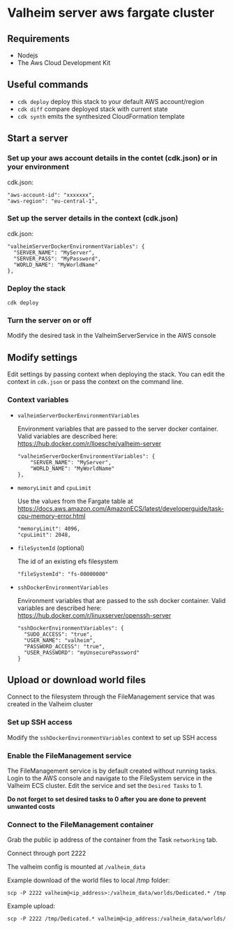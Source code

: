 # Valheim server aws fargate cluster

## Requirements

* Nodejs
* The Aws Cloud Development Kit

## Useful commands

* `cdk deploy`      deploy this stack to your default AWS account/region
* `cdk diff`        compare deployed stack with current state
* `cdk synth`       emits the synthesized CloudFormation template

## Start a server

### Set up your aws account details in the contet (cdk.json) or in your environment

cdk.json:

    "aws-account-id": "xxxxxxx",
    "aws-region": "eu-central-1",

### Set up the server details in the context (cdk.json)

cdk.json:

    "valheimServerDockerEnvironmentVariables": {
      "SERVER_NAME": "MyServer",
      "SERVER_PASS": "MyPassword",
      "WORLD_NAME": "MyWorldName"
    },

### Deploy the stack

`cdk deploy`

### Turn the server on or off

Modify the desired task in the ValheimServerService in the AWS console

## Modify settings

Edit settings by passing context when deploying the stack.
You can edit the context in `cdk.json` or pass the context on the command line.

### Context variables

- `valheimServerDockerEnvironmentVariables`
 
    Environment variables that are passed to the server docker container. 
    Valid variables are described here: https://hub.docker.com/r/lloesche/valheim-server    
    ```
    "valheimServerDockerEnvironmentVariables": {
        "SERVER_NAME": "MyServer",
        "WORLD_NAME": "MyWorldName"
    },
   ```
  
- `memoryLimit` and `cpuLimit`

    Use the values from the Fargate table at https://docs.aws.amazon.com/AmazonECS/latest/developerguide/task-cpu-memory-error.html
    ```
    "memoryLimit": 4096,
    "cpuLimit": 2048,
    ```
- `fileSystemId` (optional)

    The id of an existing efs filesystem
    ```
    "fileSystemId": "fs-00000000"
    ```
- `sshDockerEnvironmentVariables`
  
  Environment variables that are passed to the ssh docker container. Valid variables are described 
  here: https://hub.docker.com/r/linuxserver/openssh-server
  ```
  "sshDockerEnvironmentVariables": {
    "SUDO_ACCESS": "true",
    "USER_NAME": "valheim",
    "PASSWORD_ACCESS": "true",
    "USER_PASSWORD": "myUnsecurePassword"
  }
  ```


## Upload or download world files

Connect to the filesystem through the FileManagement service that was created in the Valheim cluster

### Set up SSH access 

Modify the `sshDockerEnvironmentVariables` context to set up SSH access

### Enable the FileManagement service

The FileManagement service is by default created without running tasks. Login to the AWS console and navigate to the FileSystem 
service in the Valheim ECS cluster. Edit the service and set the `Desired Tasks` to 1. 

**Do not forget to set desired tasks to 0 after you are done to prevent unwanted costs**

### Connect to the FileManagement container

Grab the public ip address of the container from the Task `networking` tab.

Connect through port 2222

The valheim config is mounted at `/valheim_data`

Example download of the world files to local /tmp folder:

```scp -P 2222 valheim@<ip_address>:/valheim_data/worlds/Dedicated.* /tmp```

Example upload:

```scp -P 2222 /tmp/Dedicated.* valheim@<ip_address:/valheim_data/worlds/```
